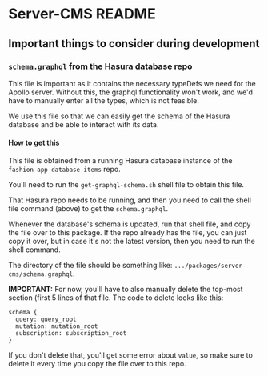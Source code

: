 # Server-CMS README

## Important things to consider during development
### `schema.graphql` from the Hasura database repo
This file is important as it contains the necessary typeDefs we need for the 
Apollo server. Without this, the graphql functionality won't work, and we'd 
have to manually enter all the types, which is not feasible.

We use this file so that we can easily get the schema of the Hasura database 
and be able to interact with its data.

#### How to get this
This file is obtained from a running Hasura database instance of the 
`fashion-app-database-items` repo.

You'll need to run the `get-graphql-schema.sh` shell file to obtain this file.

That Hasura repo needs to be running, and then you need to call the shell 
file command (above) to get the `schema.graphql`.

Whenever the database's schema is updated, run that shell file, and copy the 
file over to this package. If the repo already has the file, you can just 
copy it over, but in case it's not the latest version, then you need to run 
the shell command. 

The directory of the file should be something like:
`.../packages/server-cms/schema.graphql`.

**IMPORTANT:** For now, you'll have to also manually delete the top-most 
section (first 5 
lines of that file. The code to delete looks like this:

````
schema {
  query: query_root
  mutation: mutation_root
  subscription: subscription_root
}
````

If you don't delete that, you'll get some error about `value`, so make sure 
to delete it every time you copy the file over to this repo.

